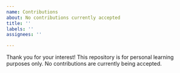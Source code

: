 ```yaml
---
name: Contributions
about: No contributions currently accepted
title: ''
labels: ''
assignees: ''

---
```


Thank you for your interest! This repository is for personal learning purposes only. No contributions are currently being accepted.
